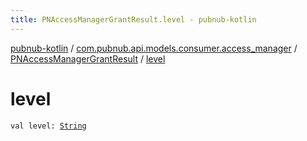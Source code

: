 ```yaml
---
title: PNAccessManagerGrantResult.level - pubnub-kotlin
---
```


[pubnub-kotlin](../../index.html) / [com.pubnub.api.models.consumer.access_manager](../index.html) / [PNAccessManagerGrantResult](index.html) / [level](./level.html)

# level

`val level: `[`String`](https://kotlinlang.org/api/latest/jvm/stdlib/kotlin/-string/index.html)